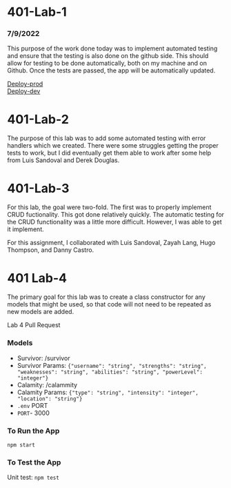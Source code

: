 # 401-Lab-1

### 7/9/2022

This purpose of the work done today was to implement automated testing and ensure that the testing is also done on the github side. This should allow for testing to be done automatically, both on my machine and on Github. Once the tests are passed, the app will be automatically updated. 

[Deploy-prod](https://hard-times-server-deploy-prod.herokuapp.com/)<br>
[Deploy-dev](https://hard-times-server-deploy-dev.herokuapp.com/)<br>


# 401-Lab-2

The purpose of this lab was to add some automated testing with error handlers which we created. There were some struggles getting the proper tests to work, but I did eventually get them able to work after some help from Luis Sandoval and Derek Douglas. 

# 401-Lab-3

For this lab, the goal were two-fold. The first was to properly implement CRUD fuctionality. This got done relatively quickly. The automatic testing for the CRUD functionality was a little more difficult. However, I was able to get it implement. 

For this assignment, I collaborated with Luis Sandoval, Zayah Lang, Hugo Thompson, and Danny Castro. 

# 401 Lab-4

The primary goal for this lab was to create a class constructor for any models that might be used, so that code will not need to be repeated as new models are added. 

Lab 4 Pull Request
### Models
  - Survivor: /survivor
  - Survivor Params: ```{"username": "string", "strengths": "string", "weaknesses": "string", "abilities": "string", "powerLevel": "integer"}```
  - Calamity: /calammity
  - Calamity Params: ```{"type": "string",
  "intensity": "integer",
  "location": "string"}```<br>
  - ```.env``` PORT <br>
  - ```PORT```- 3000

  ### To Run the App
  ```npm start```

  ### To Test the App
  Unit test: ```npm test```
